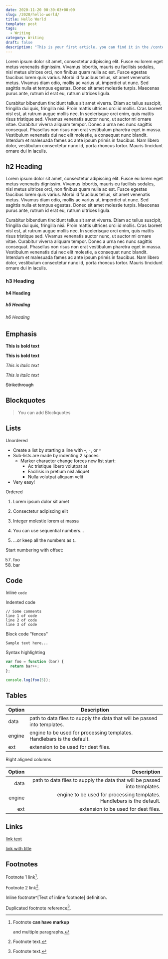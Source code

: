 ```yaml
---
date: 2020-11-20 00:30:03+00:00
slug: /2020/hello-world/
title: Hello World
template: post
tags:
  - Writing
category: Writing
draft: false
description: "This is your first article, you can find it in the /content directory"
---
```


Lorem ipsum dolor sit amet, consectetur adipiscing elit. Fusce eu lorem eget metus venenatis dignissim. Vivamus lobortis, mauris eu facilisis sodales, nisl metus ultrices orci, non finibus quam nulla ac est. Fusce egestas faucibus lorem quis varius. Morbi id faucibus tellus, sit amet venenatis metus. Vivamus diam odio, mollis ac varius ut, imperdiet ut nunc. Sed sagittis nulla et tempus egestas. Donec sit amet molestie turpis. Maecenas purus ante, rutrum id erat eu, rutrum ultrices ligula.

Curabitur bibendum tincidunt tellus sit amet viverra. Etiam ac tellus suscipit, fringilla dui quis, fringilla nisi. Proin mattis ultrices orci id mollis. Cras laoreet nisl est, at rutrum augue mollis nec. In scelerisque orci enim, quis mattis risus tristique sed. Vivamus venenatis auctor nunc, ut auctor mi ornare vitae. Curabitur viverra aliquam tempor. Donec a urna nec nunc sagittis consequat. Phasellus non risus non erat vestibulum pharetra eget in massa. Vestibulum venenatis dui nec elit molestie, a consequat nunc blandit. Interdum et malesuada fames ac ante ipsum primis in faucibus. Nam libero dolor, vestibulum consectetur nunc id, porta rhoncus tortor. Mauris tincidunt ornare dui in iaculis.


## h2 Heading

Lorem ipsum dolor sit amet, consectetur adipiscing elit. Fusce eu lorem eget metus venenatis dignissim. Vivamus lobortis, mauris eu facilisis sodales, nisl metus ultrices orci, non finibus quam nulla ac est. Fusce egestas faucibus lorem quis varius. Morbi id faucibus tellus, sit amet venenatis metus. Vivamus diam odio, mollis ac varius ut, imperdiet ut nunc. Sed sagittis nulla et tempus egestas. Donec sit amet molestie turpis. Maecenas purus ante, rutrum id erat eu, rutrum ultrices ligula.

Curabitur bibendum tincidunt tellus sit amet viverra. Etiam ac tellus suscipit, fringilla dui quis, fringilla nisi. Proin mattis ultrices orci id mollis. Cras laoreet nisl est, at rutrum augue mollis nec. In scelerisque orci enim, quis mattis risus tristique sed. Vivamus venenatis auctor nunc, ut auctor mi ornare vitae. Curabitur viverra aliquam tempor. Donec a urna nec nunc sagittis consequat. Phasellus non risus non erat vestibulum pharetra eget in massa. Vestibulum venenatis dui nec elit molestie, a consequat nunc blandit. Interdum et malesuada fames ac ante ipsum primis in faucibus. Nam libero dolor, vestibulum consectetur nunc id, porta rhoncus tortor. Mauris tincidunt ornare dui in iaculis.


### h3 Heading
#### h4 Heading
##### h5 Heading
###### h6 Heading

## Emphasis

**This is bold text**

__This is bold text__

*This is italic text*

_This is italic text_

~~Strikethrough~~


## Blockquotes

> You can add Blockquotes


## Lists

Unordered

+ Create a list by starting a line with `+`, `-`, or `*`
+ Sub-lists are made by indenting 2 spaces:
  - Marker character change forces new list start:
    * Ac tristique libero volutpat at
    + Facilisis in pretium nisl aliquet
    - Nulla volutpat aliquam velit
+ Very easy!

Ordered

1. Lorem ipsum dolor sit amet
2. Consectetur adipiscing elit
3. Integer molestie lorem at massa


1. You can use sequential numbers...
1. ...or keep all the numbers as `1.`

Start numbering with offset:

57. foo
1. bar


## Code

Inline `code`

Indented code

    // Some comments
    line 1 of code
    line 2 of code
    line 3 of code


Block code "fences"

```
Sample text here...
```

Syntax highlighting

``` js
var foo = function (bar) {
  return bar++;
};

console.log(foo(5));
```

## Tables

| Option | Description |
| ------ | ----------- |
| data   | path to data files to supply the data that will be passed into templates. |
| engine | engine to be used for processing templates. Handlebars is the default. |
| ext    | extension to be used for dest files. |

Right aligned columns

| Option | Description |
| ------:| -----------:|
| data   | path to data files to supply the data that will be passed into templates. |
| engine | engine to be used for processing templates. Handlebars is the default. |
| ext    | extension to be used for dest files. |


## Links

[link text](http://dev.nodeca.com)

[link with title](http://nodeca.github.io/pica/demo/ "title text!")




## Footnotes

Footnote 1 link[^first].

Footnote 2 link[^second].

Inline footnote^[Text of inline footnote] definition.

Duplicated footnote reference[^second].

[^first]: Footnote **can have markup**

    and multiple paragraphs.

[^second]: Footnote text.

